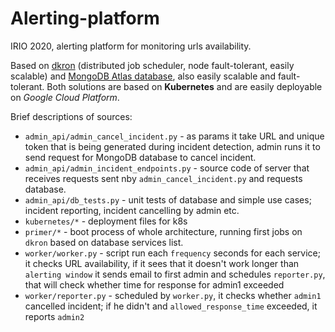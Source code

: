 # Alerting-platform
IRIO 2020, alerting platform for monitoring urls availability.

Based on [dkron](https://dkron.io/) (distributed job scheduler, node fault-tolerant, easily scalable) and [MongoDB Atlas database](https://www.mongodb.com/cloud/atlas), also easily scalable and fault-tolerant. Both solutions are based on **Kubernetes** and are easily deployable on *Google Cloud Platform*.


Brief descriptions of sources:

* `admin_api/admin_cancel_incident.py` - as params it take URL and unique token that is being generated during incident detection, admin runs it to send request for MongoDB database to cancel incident.
* `admin_api/admin_incident_endpoints.py` - source code of server that receives requests sent nby `admin_cancel_incident.py` and requests database.
* `admin_api/db_tests.py` - unit tests of database and simple use cases; incident reporting, incident cancelling by admin etc.
* `kubernetes/*` - deployment files for k8s
* `primer/*` - boot process of whole architecture, running first jobs on `dkron` based on database services list.
* `worker/worker.py` - script run each `frequency` seconds for each service; it checks URL availability, if it sees that it doesn't work longer than `alerting window` it sends email to first admin and schedules `reporter.py`, that will check whether time for response for admin1 exceeded
* `worker/reporter.py` - scheduled by `worker.py`, it checks whether `admin1` cancelled incident; if he didn't and `allowed_response_time` exceeded, it reports `admin2`
